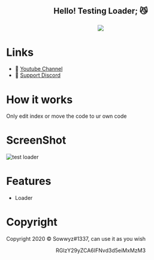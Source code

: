 <h2 align="center">
    Hello! Testing Loader<strong>;</strong> 😼
<br>
<br>
<a href="https://discord.com/users/394251966571872256">
        <img src="https://lanyard-profile-readme.vercel.app/api/394251966571872256?idleMessage=%22May%20The%20Code%20Be%20With%20you%22&borderRadius=25px" />
    </a>
</p>

# Links
- 🔗 [Youtube Channel](https://www.youtube.com/channel/UC9_kma0SOd-oSe24gqpqqCA)
- 🔗 [Support Discord](https://discord.com/users/394251966571872256)


# How it works

Only edit index or move the code to ur own code

# ScreenShot 

![test loader](https://user-images.githubusercontent.com/88189918/229461392-934529b8-704f-4d4b-8066-76b579bb70a3.png)

# Features 
- Loader

# Copyright 
Copyright 2020 © Sowwyz#1337, can use it as you wish

</h2>
<p align="center">
   RGlzY29yZCA6IFNvd3d5eiMxMzM3
<br>
